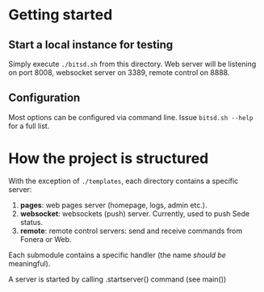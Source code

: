 Getting started
===============

Start a local instance for testing
----------------------------------

Simply execute `./bitsd.sh` from this directory. Web server will be listening on
port 8008, websocket server on 3389, remote control on 8888.

Configuration
-------------

Most options can be configured via command line. Issue `bitsd.sh --help`
for a full list.

How the project is structured
=============================

With the exception of `./templates`, each directory contains a specific server:

1. **pages**: web pages server (homepage, logs, admin etc.).
2. **websocket**: websockets (push) server. Currently, used to push Sede status.
3. **remote**: remote control servers: send and receive commands from Fonera or Web.

Each submodule contains a specific handler (the name _should be_ meaningful).

A server is started by calling <module name>.startserver() command (see main())
